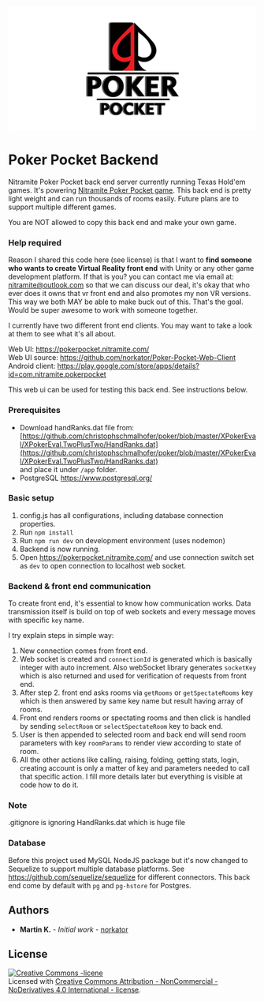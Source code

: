 ![poker_pocket_promo](./images/poker_pocket.png) 

# Poker Pocket Backend

Nitramite Poker Pocket back end server currently running Texas Hold'em games. It's powering 
[Nitramite Poker Pocket game](https://pokerpocket.nitramite.com/). This back end is pretty light weight and can run thousands of rooms easily. 
Future plans are to support multiple different games.

You are NOT allowed to copy this back end and make your own game. 

### Help required

Reason I shared this code here (see license) is that I want to <b>find someone who wants to 
create Virtual Reality front end</b> with Unity or any other game development platform.
If that is you? you can contact me via email at: nitramite@outlook.com
so that we can discuss our deal, it's okay that who ever does it owns that vr front end 
and also promotes my non VR versions. This way we both MAY be able to make buck out of this. 
That's the goal. Would be super awesome to work with someone together.

I currently have two different front end clients. You may want to take a look at them to 
see what it's all about.

Web UI: https://pokerpocket.nitramite.com/  
Web UI source: https://github.com/norkator/Poker-Pocket-Web-Client  
Android client: https://play.google.com/store/apps/details?id=com.nitramite.pokerpocket

This web ui can be used for testing this back end. See instructions below.


### Prerequisites
* Download handRanks.dat file from: [https://github.com/christophschmalhofer/poker/blob/master/XPokerEval/XPokerEval.TwoPlusTwo/HandRanks.dat](https://github.com/christophschmalhofer/poker/blob/master/XPokerEval/XPokerEval.TwoPlusTwo/HandRanks.dat)  
and place it under `/app` folder.
* PostgreSQL https://www.postgresql.org/


### Basic setup
1. config.js has all configurations, including database connection properties.
2. Run `npm install`
3. Run `npm run dev` on development environment (uses nodemon)
4. Backend is now running.
5. Open https://pokerpocket.nitramite.com/ and use connection switch set as `dev` to open connection
to localhost web socket.


### Backend & front end communication

To create front end, it's essential to know how communication works. 
Data transmission itself is build on top of web sockets and every message moves with specific `key` name.

I try explain steps in simple way:

1. New connection comes from front end.
2. Web socket is created and `connectionId` is generated which is basically integer with auto increment. 
Also webSocket library generates `socketKey` which is also returned and used for verification of requests from front end.
3. After step 2. front end asks rooms via `getRooms` or `getSpectateRooms` key which is then answered by same key name but result having array of rooms.
4. Front end renders rooms or spectating rooms and then click is handled by sending `selectRoom` or `selectSpectateRoom` key to back end.
5. User is then appended to selected room and back end will send room parameters with key `roomParams` to render view according to state of room.
6. All the other actions like calling, raising, folding, getting stats, login, creating account is only a 
matter of key and parameters needed to call that specific action. I fill more details later but everything is visible at 
code how to do it.


### Note
.gitignore is ignoring HandRanks.dat which is huge file


### Database
Before this project used MySQL NodeJS package but
it's now changed to Sequelize to support multiple database platforms.
See https://github.com/sequelize/sequelize for different connectors. 
This back end come by default with  `pg` and `pg-hstore` for Postgres.


## Authors

* **Martin K.** - *Initial work* - [norkator](https://github.com/norkator)


## License

<a rel="license" href="http://creativecommons.org/licenses/by-nc-nd/4.0/"><img alt="Creative Commons -licene" style="border-width:0" src="https://i.creativecommons.org/l/by-nc-nd/4.0/88x31.png" /></a><br />Licensed with <a rel="license" href="http://creativecommons.org/licenses/by-nc-nd/4.0/">Creative Commons Attribution - NonCommercial - NoDerivatives 4.0 International - license</a>.
